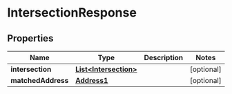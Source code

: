 

# IntersectionResponse


## Properties

Name | Type | Description | Notes
------------ | ------------- | ------------- | -------------
**intersection** | [**List&lt;Intersection&gt;**](Intersection.md) |  |  [optional]
**matchedAddress** | [**Address1**](Address1.md) |  |  [optional]



